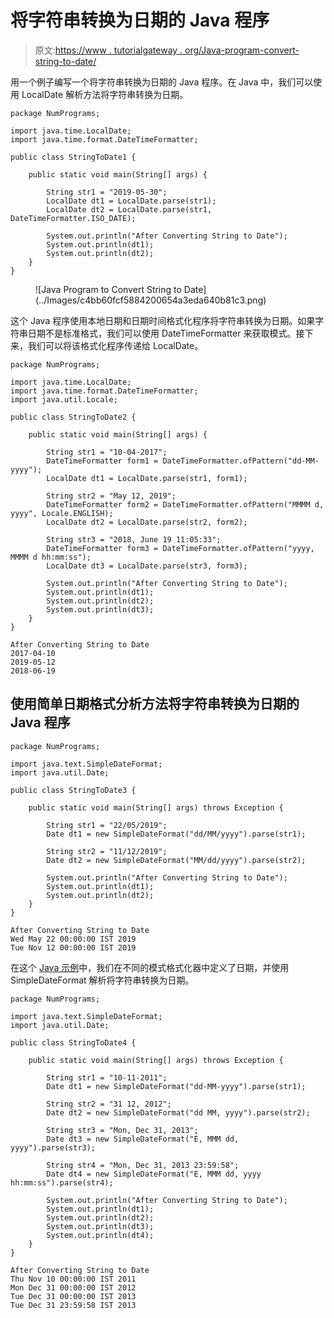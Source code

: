 # 将字符串转换为日期的 Java 程序

> 原文:[https://www . tutorialgateway . org/Java-program-convert-string-to-date/](https://www.tutorialgateway.org/java-program-to-convert-string-to-date/)

用一个例子编写一个将字符串转换为日期的 Java 程序。在 Java 中，我们可以使用 LocalDate 解析方法将字符串转换为日期。

```
package NumPrograms;

import java.time.LocalDate;
import java.time.format.DateTimeFormatter;

public class StringToDate1 {

	public static void main(String[] args) {

		String str1 = "2019-05-30";
		LocalDate dt1 = LocalDate.parse(str1);
		LocalDate dt2 = LocalDate.parse(str1, DateTimeFormatter.ISO_DATE);

		System.out.println("After Converting String to Date");
		System.out.println(dt1);
		System.out.println(dt2);
	}
}
```

<figure class="wp-block-image size-large">![Java Program to Convert String to Date](../Images/c4bb60fcf5884200654a3eda640b81c3.png)</figure>

这个 Java 程序使用本地日期和日期时间格式化程序将字符串转换为日期。如果字符串日期不是标准格式，我们可以使用 DateTimeFormatter 来获取模式。接下来，我们可以将该格式化程序传递给 LocalDate。

```
package NumPrograms;

import java.time.LocalDate;
import java.time.format.DateTimeFormatter;
import java.util.Locale;

public class StringToDate2 {

	public static void main(String[] args) {

		String str1 = "10-04-2017";
		DateTimeFormatter form1 = DateTimeFormatter.ofPattern("dd-MM-yyyy");
		LocalDate dt1 = LocalDate.parse(str1, form1);

		String str2 = "May 12, 2019";
		DateTimeFormatter form2 = DateTimeFormatter.ofPattern("MMMM d, yyyy", Locale.ENGLISH);
		LocalDate dt2 = LocalDate.parse(str2, form2);

		String str3 = "2018, June 19 11:05:33";
		DateTimeFormatter form3 = DateTimeFormatter.ofPattern("yyyy, MMMM d hh:mm:ss");
		LocalDate dt3 = LocalDate.parse(str3, form3);

		System.out.println("After Converting String to Date");
		System.out.println(dt1);
		System.out.println(dt2);
		System.out.println(dt3);
	}
}
```

```
After Converting String to Date
2017-04-10
2019-05-12
2018-06-19
```

## 使用简单日期格式分析方法将字符串转换为日期的 Java 程序

```
package NumPrograms;

import java.text.SimpleDateFormat;
import java.util.Date;

public class StringToDate3 {

	public static void main(String[] args) throws Exception {

		String str1 = "22/05/2019";
		Date dt1 = new SimpleDateFormat("dd/MM/yyyy").parse(str1);

		String str2 = "11/12/2019";
		Date dt2 = new SimpleDateFormat("MM/dd/yyyy").parse(str2);

		System.out.println("After Converting String to Date");
		System.out.println(dt1);
		System.out.println(dt2);
	}
}
```

```
After Converting String to Date
Wed May 22 00:00:00 IST 2019
Tue Nov 12 00:00:00 IST 2019
```

在这个 [Java 示例](https://www.tutorialgateway.org/learn-java-programs/)中，我们在不同的模式格式化器中定义了日期，并使用 SimpleDateFormat 解析将字符串转换为日期。

```
package NumPrograms;

import java.text.SimpleDateFormat;
import java.util.Date;

public class StringToDate4 {

	public static void main(String[] args) throws Exception {

		String str1 = "10-11-2011";
		Date dt1 = new SimpleDateFormat("dd-MM-yyyy").parse(str1);

		String str2 = "31 12, 2012";
		Date dt2 = new SimpleDateFormat("dd MM, yyyy").parse(str2);

		String str3 = "Mon, Dec 31, 2013";
		Date dt3 = new SimpleDateFormat("E, MMM dd, yyyy").parse(str3);

		String str4 = "Mon, Dec 31, 2013 23:59:58";
		Date dt4 = new SimpleDateFormat("E, MMM dd, yyyy hh:mm:ss").parse(str4);

		System.out.println("After Converting String to Date");
		System.out.println(dt1);
		System.out.println(dt2);
		System.out.println(dt3);
		System.out.println(dt4);
	}
}
```

```
After Converting String to Date
Thu Nov 10 00:00:00 IST 2011
Mon Dec 31 00:00:00 IST 2012
Tue Dec 31 00:00:00 IST 2013
Tue Dec 31 23:59:58 IST 2013
```